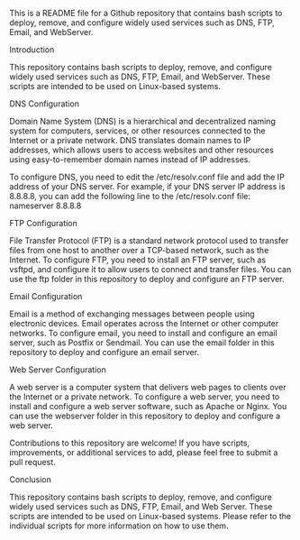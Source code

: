 This is a README file for a Github repository that contains bash scripts to deploy, remove, and configure widely used services such as DNS, FTP, Email, and WebServer.

Introduction

This repository contains bash scripts to deploy, remove, and configure widely used services such as DNS, FTP, Email, and WebServer. These scripts are intended to be used on Linux-based systems.

DNS Configuration

Domain Name System (DNS) is a hierarchical and decentralized naming system for computers, services, or other resources connected to the Internet or a private network. DNS translates domain names to IP addresses, which allows users to access websites and other resources using easy-to-remember domain names instead of IP addresses.

To configure DNS, you need to edit the /etc/resolv.conf file and add the IP address of your DNS server. For example, if your DNS server IP address is 8.8.8.8, you can add the following line to the /etc/resolv.conf file:
nameserver 8.8.8.8

FTP Configuration

File Transfer Protocol (FTP) is a standard network protocol used to transfer files from one host to another over a TCP-based network, such as the Internet.
To configure FTP, you need to install an FTP server, such as vsftpd, and configure it to allow users to connect and transfer files. You can use the ftp folder in this repository to deploy and configure an FTP server.

Email Configuration

Email is a method of exchanging messages between people using electronic devices. Email operates across the Internet or other computer networks.
To configure email, you need to install and configure an email server, such as Postfix or Sendmail. You can use the email folder in this repository to deploy and configure an email server.

Web Server Configuration

A web server is a computer system that delivers web pages to clients over the Internet or a private network.
To configure a web server, you need to install and configure a web server software, such as Apache or Nginx. You can use the webserver folder in this repository to deploy and configure a web server.

Contributions to this repository are welcome! If you have scripts, improvements, or additional services to add, please feel free to submit a pull request.

Conclusion

This repository contains bash scripts to deploy, remove, and configure widely used services such as DNS, FTP, Email, and Web Server. These scripts are intended to be used on Linux-based systems. Please refer to the individual scripts for more information on how to use them.
